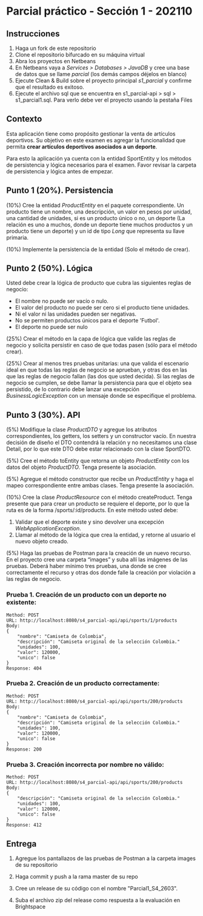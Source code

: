 
# Parcial práctico - Sección 1 - 202110

## Instrucciones

1. Haga un fork de este repositorio
2. Clone el repositorio bifurcado en su máquina virtual
3. Abra los proyectos en Netbeans
4. En Netbeans vaya a _Services > Databases > JavaDB_ y cree una base de datos que se llame _parcial_ (los demás campos déjelos en blanco)
5. Ejecute Clean & Build sobre el proyecto principal _s1_parcial_ y confirme que el resultado es exitoso.
6. Ejecute el archivo sql que se encuentra en s1_parcial-api > sql > s1_parcial1.sql. Para verlo debe ver el proyecto usando la pestaña Files

## Contexto

Esta aplicación tiene como propósito gestionar la venta de artículos deportivos. Su objetivo en este examen es agregar la funcionalidad que permita **crear artículos deportivos asociados a un deporte**.

Para esto la aplicación ya cuenta con la entidad SportEntity y los métodos de persistencia y lógica necesarios para el examen. Favor revisar la carpeta de persistencia y lógica antes de empezar.

## Punto 1 (20%). Persistencia

(10%) Cree la entidad _ProductEntity_ en el paquete correspondiente. Un producto tiene un nombre, una descripción, un valor en pesos por unidad, una cantidad de unidades, si es un producto único o no, un deporte (La relación es uno a muchos, donde un deporte tiene muchos productos y un producto tiene un deporte) y un id de tipo _Long_ que representa su llave primaria.
 
(10%) Implemente la persistencia de la entidad (Solo el método de crear).

## Punto 2 (50%). Lógica

Usted debe crear la lógica de producto que cubra las siguientes reglas de negocio:

* El nombre no puede ser vacío o nulo.
* El valor del producto no puede ser cero si el producto tiene unidades.
* Ni el valor ni las unidades pueden ser negativas.
* No se permiten productos únicos para el deporte 'Futbol'.
* El deporte no puede ser nulo

(25%) Crear el método en la capa de lógica que valide las reglas de negocio y solicita persistir en caso de que todas pasen (sólo para el método crear).

(25%) Crear al menos tres pruebas unitarias: una que valida el escenario ideal en que todas las reglas de negocio se aprueban, y otras dos en las que las reglas de negocio fallan (las dos que usted decida). Si las reglas de negocio se cumplen, se debe llamar la persistencia para que el objeto sea persistido, de lo contrario debe lanzar una excepción _BusinessLogicException_ con un mensaje donde se especifique el problema.

## Punto 3 (30%). API

(5%) Modifique la clase _ProductDTO_ y agregue los atributos correspondientes, los getters, los setters y un constructor vacío. En nuestra decisión de diseño el DTO contendrá la relación y no necesitamos una clase Detail, por lo que este DTO debe estar relacionado con la clase SportDTO.
 
(5%) Cree el método toEntity que retorna un objeto _ProductEntity_ con los datos del objeto _ProductDTO_. Tenga presente la asociación.
 
(5%) Agregue el método constructor que recibe un _ProductEntity_ y haga el mapeo correspondiente entre ambas clases. Tenga presente la asociación.
 
(10%) Cree la clase _ProductResource_ con el método createProduct. Tenga presente que para crear un producto se requiere el deporte, por lo que la ruta es de la forma /sports/:id/products. En este método usted debe:
1. Validar que el deporte existe y sino devolver una excepción _WebApplicationException_.
2. Llamar al método de la lógica que crea la entidad, y retorne al usuario el nuevo objeto creado. 

(5%) Haga las pruebas de Postman para la creación de un nuevo recurso. En el proyecto cree una carpeta “images” y suba allí las imágenes de las pruebas. Deberá haber mínimo tres pruebas, una donde se cree correctamente el recurso y otras dos donde falle la creación por violación a las reglas de negocio. 

### Prueba 1. Creación de un producto con un deporte no existente:

```
Method: POST
URL: http://localhost:8080/s4_parcial-api/api/sports/1/products
Body:
{
    "nombre": "Camiseta de Colombia",
    "descripción": "Camiseta original de la selección Colombia."
    "unidades": 100,
    "valor": 120000,
    "unico": false
}
Response: 404
```

### Prueba 2. Creación de un producto correctamente:

```
Method: POST
URL: http://localhost:8080/s4_parcial-api/api/sports/200/products
Body:
{
    "nombre": "Camiseta de Colombia",
    "descripción": "Camiseta original de la selección Colombia."
    "unidades": 100,
    "valor": 120000,
    "unico": false
}
Response: 200
```

### Prueba 3. Creación incorrecta por nombre no válido:

```
Method: POST
URL: http://localhost:8080/s4_parcial-api/api/sports/200/products
Body:
{
    "descripción": "Camiseta original de la selección Colombia."
    "unidades": 100,
    "valor": 120000,
    "unico": false
}
Response: 412
```

## Entrega

1. Agregue los pantallazos de las pruebas de Postman a la carpeta images de su repositorio

2. Haga commit y push a la rama master de su repo

3. Cree un release de su código con el nombre "Parcial1_S4_2603". 

4. Suba el archivo zip del release como respuesta a la evaluación en Brightspace
